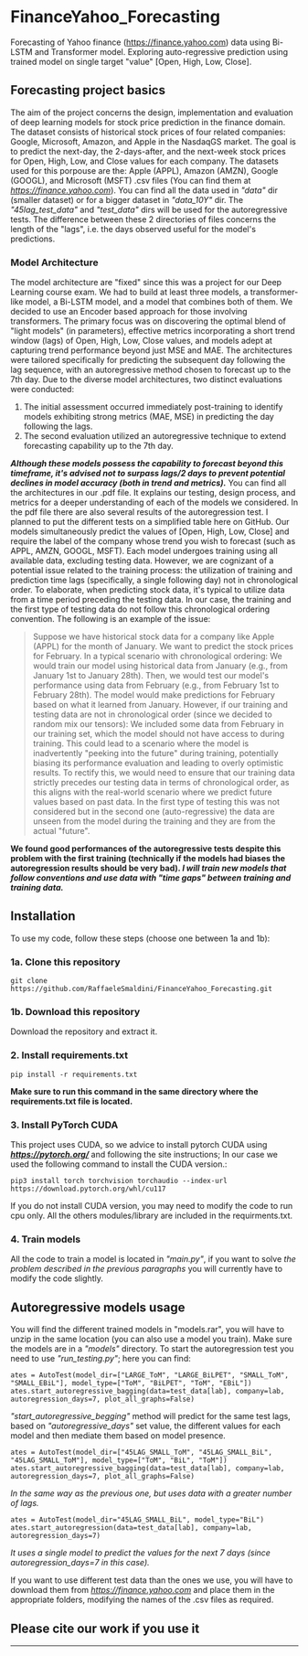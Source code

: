 # FinanceYahoo_Forecasting
Forecasting of Yahoo finance (https://finance.yahoo.com) data using Bi-LSTM and Transformer model. Exploring auto-regressive prediction using trained model on single target "value" [Open, High, Low, Close]. 
## Forecasting project basics
The aim of the project concerns the design, implementation and evaluation of deep learning models for stock price prediction in the finance domain. The dataset consists of historical stock prices of four related companies: Google,
Microsoft, Amazon, and Apple in the NasdaqGS market. The goal is to predict the next-day, the 2-days-after, and the next-week stock prices for Open, High, Low, and Close values for each company.
The datasets used for this porpouse are the: Apple (APPL), Amazon (AMZN), Google (GOOGL), and Microsoft (MSFT) .csv files (You can find them at *https://finance.yahoo.com*). You can find all the data used in *"data"* dir (smaller dataset) or for a bigger dataset in *"data_10Y"* dir.
The *"45lag_test_data"*  and *"test_data"* dirs will be used for the autoregressive tests. The difference between these 2 directories of files concerns the length of the "lags", i.e. the days observed useful for the model's predictions. 

### Model Architecture
The model architecture are "fixed" since this was a project for our Deep Learning course exam. We had to build at least three models, a transformer-like model, a Bi-LSTM model, and a model that combines both of them.
We decided to use an Encoder based approach for those involving transformers. 
The primary focus was on discovering the optimal blend of "light models" (in parameters), effective metrics incorporating a short trend window (lags) of Open, High, Low, Close values, and models adept at capturing trend performance beyond just MSE and MAE. The architectures were tailored specifically for predicting the subsequent day following the lag sequence, with an autoregressive method chosen to forecast up to the 7th day. Due to the diverse model architectures, two distinct evaluations were conducted:
1. The initial assessment occurred immediately post-training to identify models exhibiting strong metrics (MAE, MSE) in predicting the day following the lags.
2. The second evaluation utilized an autoregressive technique to extend forecasting capability up to the 7th day.

***Although these models possess the capability to forecast beyond this timeframe, it's advised not to surpass lags/2 days to prevent potential declines in model accuracy (both in trend and metrics).***
You can find all the architectures in our .pdf file. It explains our testing, design process, and metrics for a deeper understanding of each of the models we considered.
In the pdf file there are also several results of the autoregression test. I planned to put the different tests on a simplified table here on GitHub.
Our models simultaneously predict the values of [Open, High, Low, Close] and require the label of the company whose trend you wish to forecast (such as APPL, AMZN, GOOGL, MSFT). Each model undergoes training using all available data, excluding testing data. However, we are cognizant of a potential issue related to the training process: the utilization of training and prediction time lags (specifically, a single following day) not in chronological order. To elaborate, when predicting stock data, it's typical to utilize data from a time period preceding the testing data. In our case, the training and the first type of testing data do not follow this chronological ordering convention. The following is an example of the issue: 
>Suppose we have historical stock data for a company like Apple (APPL) for the month of January. We want to predict the stock prices for February.
In a typical scenario with chronological ordering:
We would train our model using historical data from January (e.g., from January 1st to January 28th).
Then, we would test our model's performance using data from February (e.g., from February 1st to February 28th). The model would make predictions for February based on what it learned from January.
However, if our training and testing data are not in chronological order (since we decided to random mix our tensors):
We included some data from February in our training set, which the model should not have access to during training.
This could lead to a scenario where the model is inadvertently "peeking into the future" during training, potentially biasing its performance evaluation and leading to overly optimistic results.
To rectify this, we would need to ensure that our training data strictly precedes our testing data in terms of chronological order, as this aligns with the real-world scenario where we predict future values based on past data.  In the first type of testing this was  not considered but in the second one (auto-regressive) the data are unseen from the model during the training and they are from the actual "future".

**We found good performances of the autoregressive tests despite this problem with the first training (technically if the models had biases the autoregression results should be very bad). _I will train new models that follow conventions and use data with "time gaps" between training and training data._**

## Installation
To use my code, follow these steps (choose one between 1a and 1b):
### 1a. Clone this repository
```
git clone https://github.com/RaffaeleSmaldini/FinanceYahoo_Forecasting.git
```
### 1b. Download this repository
Download the repository and extract it.

### 2. Install requirements.txt
```
pip install -r requirements.txt
```
**Make sure to run this command in the same directory where the requirements.txt file is located.**
### 3. Install PyTorch CUDA
This project uses CUDA, so we advice to install pytorch CUDA using **_https://pytorch.org/_** and following the site instructions;
In our case we used the following command to install the CUDA version.: 
```
pip3 install torch torchvision torchaudio --index-url https://download.pytorch.org/whl/cu117
``` 
If you do not install CUDA version, you may need to modify the code to run cpu only.
All the others modules/library are included in the requirments.txt.
### 4. Train models 
All the code to train a model is located in *"main.py"*, if you want to solve *the problem described in the previous paragraphs* you will currently have to modify the code slightly.

## Autoregressive models usage
You will find the different trained models in "models.rar", you will have to unzip in the same location (you can also use a model you train). Make sure the models are in a *"models"* directory. To start the autoregression test you need to use *"run_testing.py"*; here you can find: 
```
ates = AutoTest(model_dir=["LARGE_ToM", "LARGE_BiLPET", "SMALL_ToM", "SMALL_EBiL"], model_type=["ToM", "BiLPET", "ToM", "EBiL"])
ates.start_autoregressive_bagging(data=test_data[lab], company=lab, autoregression_days=7, plot_all_graphs=False)
```
*"start_autoregressive_begging"* method will predict for the same test lags, based on *"autoregressive_days"* set value, the different values for each model and then mediate them based on model presence. 

```
ates = AutoTest(model_dir=["45LAG_SMALL_ToM", "45LAG_SMALL_BiL", "45LAG_SMALL_ToM"], model_type=["ToM", "BiL", "ToM"])
ates.start_autoregressive_bagging(data=test_data[lab], company=lab, autoregression_days=7, plot_all_graphs=False)
```
*In the same way as the previous one, but uses data with a greater number of lags.*

```
ates = AutoTest(model_dir="45LAG_SMALL_BiL", model_type="BiL")
ates.start_autoregression(data=test_data[lab], company=lab, autoregression_days=7)
```
*It uses a single model to predict the values for the next 7 days (since autoregression_days=7 in this case).*

If you want to use different test data than the ones we use, you will have to download them from *https://finance.yahoo.com* and place them in the appropriate folders, modifying the names of the .csv files as required.

## Please cite our work if you use it 
----

